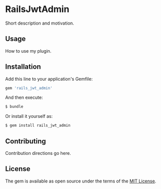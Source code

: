 # RailsJwtAdmin
Short description and motivation.

## Usage
How to use my plugin.

## Installation
Add this line to your application's Gemfile:

```ruby
gem 'rails_jwt_admin'
```

And then execute:
```bash
$ bundle
```

Or install it yourself as:
```bash
$ gem install rails_jwt_admin
```

## Contributing
Contribution directions go here.

## License
The gem is available as open source under the terms of the [MIT License](https://opensource.org/licenses/MIT).
